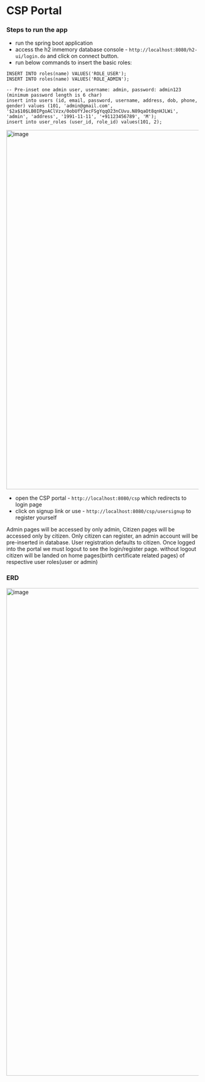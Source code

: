 # CSP Portal

### Steps to run the app

- run the spring boot application
- access the h2 inmemory database console - ```http://localhost:8080/h2-ui/login.do``` and click on connect button.
- run below commands to insert the basic roles:

```agsl
INSERT INTO roles(name) VALUES('ROLE_USER');
INSERT INTO roles(name) VALUES('ROLE_ADMIN');

-- Pre-inset one admin user, username: admin, password: admin123 (minimum password length is 6 char)
insert into users (id, email, password, username, address, dob, phone, gender) values (101, 'admin@gmail.com', '$2a$10$LB0IPgoAClVzx/0obUfYJecFSgYqqO23nCUvu.N89qaOt8qnHJLWi', 'admin', 'address', '1991-11-11', '+91123456789', 'M');
insert into user_roles (user_id, role_id) values(101, 2);
```
<img width="939" alt="image" src="https://user-images.githubusercontent.com/116070875/208569518-0b4dce95-cf0b-451e-b4e7-e2b85422249b.png">

- open the CSP portal - ```http://localhost:8080/csp``` which redirects to login page
- click on signup link or use - ```http://localhost:8080/csp/usersignup``` to register yourself

Admin pages will be accessed by only admin, Citizen pages will be accessed only by citizen. Only citizen can register, an admin account will be pre-inserted in database. User registration defaults to citizen. Once logged into the portal we must logout to see the login/register page. without logout citizen will be landed on home pages(birth certificate related pages) of respective user roles(user or admin)


### ERD

<img width="1274" alt="image" src="https://user-images.githubusercontent.com/116070875/210161142-429950f1-a51a-458b-aa47-d13558090c35.png">
